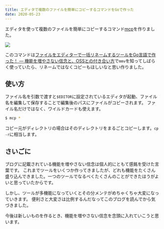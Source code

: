 ```yaml
---
title: エディタで複数のファイルを簡単にコピーするコマンドをGoで作った
date: 2020-05-23
---
```


エディタを使って複数のファイルを簡単にコピーするコマンド[mcp](https://github.com/skanehira/mcp)を作りました。

![](https://i.imgur.com/2D9S6WW.gif)

このコマンドは[ファイルをエディターで一括リネームするツールをGo言語で作った！ ― 機能を増やさない信念と、OSSとの付き合い方](https://itchyny.hatenablog.com/entry/2020/01/10/100000)で`mmv`を知ってしばらく使っていたら、リネームではなくコピーもほしいなと思い作りました。

## 使い方
ファイル名を引数で渡すと`$EDITOR`に設定されているエディタが起動、ファイル名を編集して保存することで編集後のパスにファイルがコピーされます。
ファイル名だけではなく、ワイルドカードも使えます。

```sh
$ mcp *
```

コピー元がディレクトリの場合はそのディレクトリをまるごとコピーします。`cp -r`に相当します。

## さいごに
ブログに記載されている機能を増やさない信念は個人的にともて感銘を受けた言葉です。
これまでツールをいくつか作ってきましたが、どれも機能をたくさん盛り込んできました。一つのツールでなるべくたくさんのことができたほうがよいと思っていたからです。

しかし、ツールが多機能になっていくとその分メンテがめちゃくちゃ大変になっていきます。
便利さと大変さは比例するんだなってこのブログを読んでから気づきました。

今後は新しいものを作るとき、機能を増やさない信念を念頭に入れていこうと思います。
